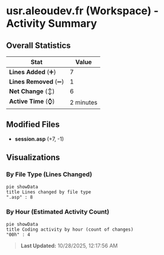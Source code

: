 # usr.aleoudev.fr (Workspace) - Activity Summary 

## Overall Statistics

| Stat                   | Value                                                             |
| ---------------------- | ----------------------------------------------------------------- |
| **Lines Added** (➕)   | 7                                          |
| **Lines Removed** (➖) | 1                                        |
| **Net Change** (↕)    | 6                |
| **Active Time** (⌚)   | 2 minutes |


## Modified Files
- **session.asp** (+7, -1)

## Visualizations

### By File Type (Lines Changed)

```mermaid
pie showData
title Lines changed by file type
".asp" : 8
```

### By Hour (Estimated Activity Count)

```mermaid
pie showData
title Coding activity by hour (count of changes)
"00h" : 4
```


> **Last Updated:** 10/28/2025, 12:17:56 AM